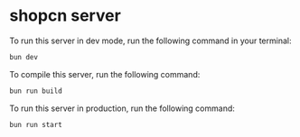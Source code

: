 # shopcn server

To run this server in dev mode, run the following command in your terminal:

```bash
bun dev
```

To compile this server, run the following command:

```bash
bun run build
```

To run this server in production, run the following command:

```bash
bun run start
```
